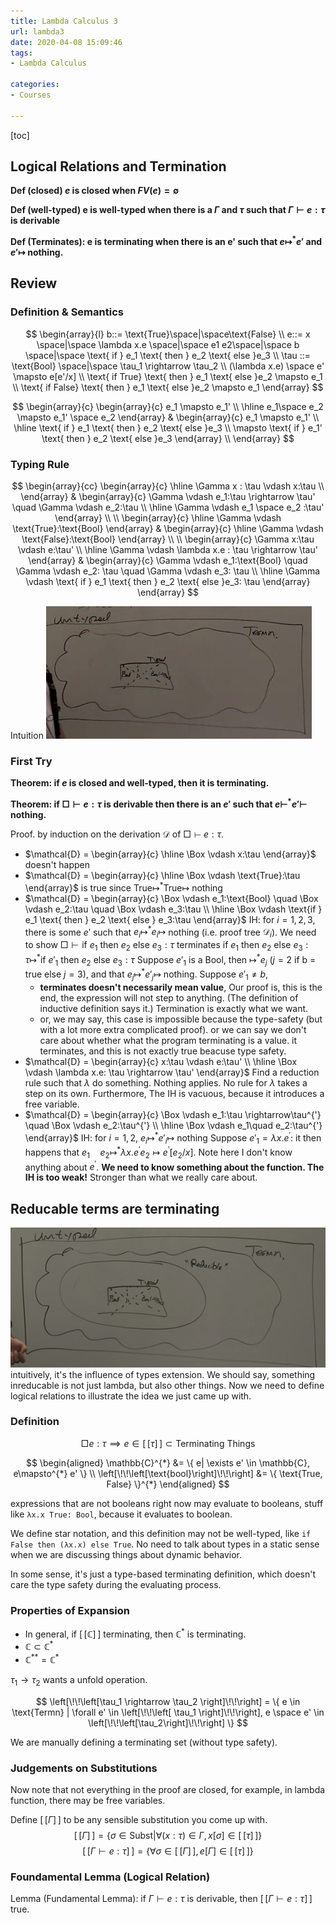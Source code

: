 ```yaml
---
title: Lambda Calculus 3
url: lambda3
date: 2020-04-08 15:09:46
tags: 
- Lambda Calculus

categories: 
- Courses

---
```




<!--more-->

[toc]



## Logical Relations and Termination

**Def (closed) $e$ is closed when $FV(e) = \emptyset$**

**Def (well-typed) e is well-typed when there is a $\Gamma$ and $\tau$ such that $\Gamma \vdash e:\tau$ is derivable**

**Def (Terminates): e is terminating when there is an e' such that $e\mapsto ^* e'$ and $e'\mapsto$ nothing.**


## Review

### Definition & Semantics
$$
\begin{array}{l}
b::= \text{True}\space|\space\text{False} \\
e::= x  \space|\space \lambda x.e \space|\space e1 e2\space|\space b \space|\space \text{ if } e_1 \text{ then } e_2 \text{ else }e_3 \\
\tau ::= \text{Bool} \space|\space \tau_1 \rightarrow \tau_2 \\
(\lambda x.e) \space e' \mapsto e[e'/x] \\
\text{ if True} \text{ then } e_1 \text{ else }e_2 \mapsto e_1 \\
\text{ if False} \text{ then } e_1 \text{ else }e_2 \mapsto e_1
\end{array}
$$

$$
\begin{array}{c}
  \begin{array}{c}
  e_1 \mapsto e_1' \\
  \hline
  e_1\space e_2 \mapsto e_1' \space e_2
  \end{array} &
  \begin{array}{c}
  e_1 \mapsto e_1' \\
  \hline
  \text{ if } e_1 \text{ then } e_2 \text{ else }e_3 \\
  \mapsto \text{ if } e_1' \text{ then } e_2 \text{ else }e_3
  \end{array} \\
\end{array}
$$

### Typing Rule
$$
\begin{array}{cc}
  \begin{array}{c}
  \hline
  \Gamma x : \tau \vdash x:\tau \\
  \end{array}
  &
  \begin{array}{c}
  \Gamma \vdash e_1:\tau \rightarrow \tau' \quad \Gamma \vdash e_2:\tau \\
  \hline
  \Gamma \vdash e_1 \space e_2 :\tau'
  \end{array} \\
  \\ 
  \begin{array}{c}
  \hline
  \Gamma \vdash \text{True}:\text{Bool}
  \end{array}
  &
  \begin{array}{c}
  \hline
  \Gamma \vdash \text{False}:\text{Bool}
  \end{array} \\
  \\
  \begin{array}{c}
  \Gamma x:\tau \vdash e:\tau' \\
  \hline
  \Gamma \vdash \lambda x.e : \tau \rightarrow \tau'
  \end{array}
  &
  \begin{array}{c}
  \Gamma \vdash e_1:\text{Bool} \quad \Gamma \vdash e_2: \tau \quad \Gamma \vdash e_3: \tau \\
  \hline
  \Gamma \vdash \text{ if } e_1 \text{ then } e_2 \text{ else }e_3: \tau
  \end{array}
\end{array}
$$

Intuition
![](img/04-01-15-13-48.png)

### First Try

**Theorem: if $e$ is closed and well-typed, then it is terminating.**

**Theorem: if $\Box \vdash e: \tau$ is derivable then there is an $e'$ such that $e\vdash^* e' \vdash$ nothing.**

Proof. by induction on the derivation $\mathcal{D}$ of $\Box \vdash e: \tau$.
- $\mathcal{D} = \begin{array}{c} \hline \Box \vdash x:\tau \end{array}$ doesn't happen
- $\mathcal{D} = \begin{array}{c} \hline \Box \vdash \text{True}:\tau \end{array}$ is true since
  $\text{True} \mapsto^* \text{True} \mapsto$ nothing
- $\mathcal{D} = \begin{array}{c} \Box \vdash e_1:\text{Bool} \quad \Box \vdash e_2:\tau \quad \Box \vdash e_3:\tau \\ \hline \Box \vdash \text{if } e_1 \text{ then } e_2 \text{ else } e_3:\tau \end{array}$
  IH: for $i=1,2,3$, there is some $e'$ such that $e_i \mapsto^* e_i \mapsto$ nothing (i.e. proof tree $\mathcal{D}_i$). We need to show $\Box \vdash \text{if } e_1 \text{ then } e_2 \text{ else } e_3:\tau$ terminates
  $\text{if } e_1 \text{ then } e_2 \text{ else } e_3:\tau \mapsto^* \text{if } e'_1 \text{ then } e_2 \text{ else } e_3:\tau$
  Suppose $e'_1$ is a Bool, then $\mapsto^*e_j$ ($j=2$ if b = true else $j=3$), and that $e_j \mapsto^* e'_j \mapsto$ nothing.
  Suppose $e'_1 \neq b$, 
  - **terminates doesn't necessarily mean value**, Our proof is, this is the end, the expression will not step to anything. (The definition of inductive definition says it.) Termination is exactly what we want.
  - or, we may say, this case is impossible because the type-safety (but with a lot more extra complicated proof). or we can say we don't care about whether what the program terminating is a value. it terminates, and this is not exactly true beacuse type safety.
- $\mathcal{D} = \begin{array}{c} x:\tau \vdash e:\tau' \\ \hline \Box \vdash \lambda x.e: \tau \rightarrow \tau' \end{array}$ Find a reduction rule such that $\lambda$ do something. Nothing applies. No rule for $\lambda$ takes a step on its own.
  Furthermore, The IH is vacuous, because it introduces a free variable.
- $\mathcal{D} = \begin{array}{c} \Box \vdash e_1:\tau \rightarrow\tau^{'} \quad \Box \vdash e_2:\tau^{'} \\ \hline \Box \vdash e_1\quad e_2:\tau^{'}  \end{array}$
  IH: for $i = 1,2$, $e_i \mapsto^{*} e'_i \mapsto$ nothing
  Suppose $e'_1 = \lambda x . e^{'}$: it then happens that $e_1 \quad e_2 \mapsto^{*} \lambda x . e^{'} e_2 \mapsto e^{'} [e_2/x]$. Note here I don't know anything about $e^{'}$. **We need to know something about the function. The IH is too weak!** Stronger than what we really care about.

## Reducable terms are terminating
![](img/04-08-15-23-55.png)
intuitively, it's the influence of types extension.
We should say, something inreducable is not just lambda, but also other things.
Now we need to define logical relations to illustrate the idea we just came up with.

### Definition

$$\Box e : \tau \implies e \in \left[\!\!\left[ \tau \right]\!\!\right] \subset \text{Terminating Things}
$$

$$
\begin{aligned}
  \mathbb{C}^{*} &= \{ e| \exists e' \in \mathbb{C}, e\mapsto^{*} e' \} \\
  \left[\!\!\left[\text{bool}\right]\!\!\right] &= \{ \text{True, False} \}^{*}
\end{aligned}
$$

expressions that are not booleans right now may evaluate to booleans, stuff like `λx.x True: Bool`, because it evaluates to boolean.

We define star notation, and this definition may not be well-typed, like `if False then (λx.x) else True`. No need to talk about types in a static sense when we are discussing things about dynamic behavior.

In some sense, it's just a type-based terminating definition, which doesn't care the type safety during the evaluating process.

### Properties of Expansion
- In general, if $\left[\!\!\left[\mathbb{C}\right]\!\!\right]$ terminating, then $\mathbb{C}^{*}$ is terminating.
- $\mathbb{C} \subset \mathbb{C}^{*}$ 
- $\mathbb{C}^{**} = \mathbb{C}^{*}$ 

$\tau_1 \rightarrow \tau_2$ wants a unfold operation.

$$
\left[\!\!\left[\tau_1 \rightarrow \tau_2 \right]\!\!\right] = \{ e \in \text{Termn} | \forall e' \in \left[\!\!\left[ \tau_1 \right]\!\!\right], e \space e' \in \left[\!\!\left[\tau_2\right]\!\!\right]  \}
$$

We are manually defining a terminating set (without type safety).

### Judgements on Substitutions
Now note that not everything in the proof are closed, for example, in lambda function, there may be free variables.

Define $\left[\!\!\left[\Gamma\right]\!\!\right]$ to be any sensible substitution you come up with.
$$\left[\!\!\left[\Gamma\right]\!\!\right] = \{ \sigma \in \text{Subst}| \forall (x:\tau) \in \Gamma, x[\sigma] \in \left[\!\!\left[\tau\right]\!\!\right] \}$$
$$\left[\!\!\left[\Gamma \vdash e: \tau\right]\!\!\right] = \{\forall \sigma \in \left[\!\!\left[\Gamma\right]\!\!\right], e[\Gamma] \in \left[\!\!\left[\tau\right]\!\!\right]\}$$ 

### Foundamental Lemma (Logical Relation)

Lemma (Fundamental Lemma):
if $\Gamma \vdash e:\tau$ is derivable, then $\left[\!\!\left[\Gamma \vdash e:\tau\right]\!\!\right]$ true.
